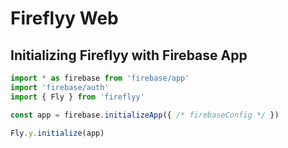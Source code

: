 # Fireflyy Web

## Initializing Fireflyy with Firebase App
```js
import * as firebase from 'firebase/app'
import 'firebase/auth'
import { Fly } from 'fireflyy'

const app = firebase.initializeApp({ /* firebaseConfig */ })

Fly.y.initialize(app)
```
